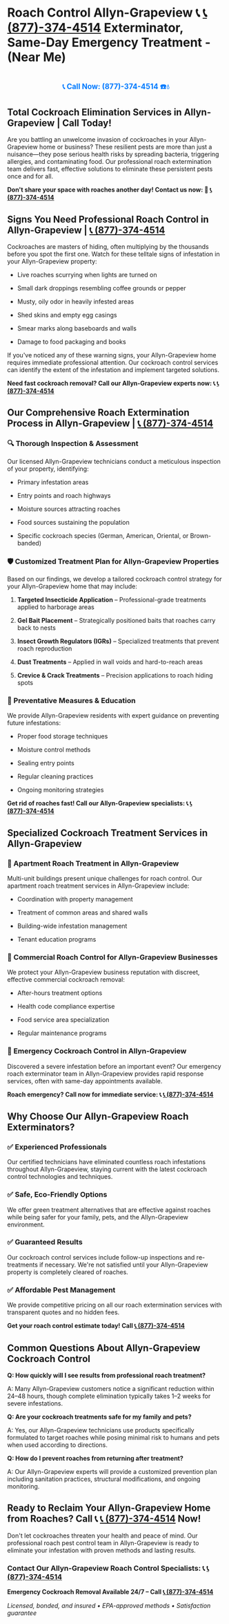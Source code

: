 # Roach Control Allyn-Grapeview 📞 [📞 (877)-374-4514](https://pest-control-4514.netlify.app) Exterminator, Same-Day Emergency Treatment - (Near Me)
# 

<p align="center" style="font-size: 1.2em; font-weight: bold; margin: 20px 0;">
  <a href="https://pest-control-4514.netlify.app" target="_blank" style="color: #007BFF; text-decoration: none;">📞 Call Now: (877)-374-4514 ☎️💧</a>
</p>

## Total Cockroach Elimination Services in Allyn-Grapeview | Call  Today!

Are you battling an unwelcome invasion of cockroaches in your Allyn-Grapeview home or business? These resilient pests are more than just a nuisance—they pose serious health risks by spreading bacteria, triggering allergies, and contaminating food. Our professional roach extermination team delivers fast, effective solutions to eliminate these persistent pests once and for all.

**Don't share your space with roaches another day! Contact us now: 📱 [📞 (877)-374-4514](https://pest-control-4514.netlify.app)**

## Signs You Need Professional Roach Control in Allyn-Grapeview | [📞 (877)-374-4514](https://pest-control-4514.netlify.app)

Cockroaches are masters of hiding, often multiplying by the thousands before you spot the first one. Watch for these telltale signs of infestation in your Allyn-Grapeview property:

- Live roaches scurrying when lights are turned on  

- Small dark droppings resembling coffee grounds or pepper  

- Musty, oily odor in heavily infested areas  

- Shed skins and empty egg casings  

- Smear marks along baseboards and walls  

- Damage to food packaging and books  

If you've noticed any of these warning signs, your Allyn-Grapeview home requires immediate professional attention. Our cockroach control services can identify the extent of the infestation and implement targeted solutions.

**Need fast cockroach removal? Call our Allyn-Grapeview experts now: 📞 [📞 (877)-374-4514](https://pest-control-4514.netlify.app)**

## Our Comprehensive Roach Extermination Process in Allyn-Grapeview | [📞 (877)-374-4514](https://pest-control-4514.netlify.app)

### 🔍 Thorough Inspection & Assessment

Our licensed Allyn-Grapeview technicians conduct a meticulous inspection of your property, identifying:

- Primary infestation areas  

- Entry points and roach highways  

- Moisture sources attracting roaches  

- Food sources sustaining the population  

- Specific cockroach species (German, American, Oriental, or Brown-banded)  

### 🛡️ Customized Treatment Plan for Allyn-Grapeview Properties

Based on our findings, we develop a tailored cockroach control strategy for your Allyn-Grapeview home that may include:

1. **Targeted Insecticide Application** – Professional-grade treatments applied to harborage areas  

2. **Gel Bait Placement** – Strategically positioned baits that roaches carry back to nests  

3. **Insect Growth Regulators (IGRs)** – Specialized treatments that prevent roach reproduction  

4. **Dust Treatments** – Applied in wall voids and hard-to-reach areas  

5. **Crevice & Crack Treatments** – Precision applications to roach hiding spots  

### 🧹 Preventative Measures & Education

We provide Allyn-Grapeview residents with expert guidance on preventing future infestations:

- Proper food storage techniques  

- Moisture control methods  

- Sealing entry points  

- Regular cleaning practices  

- Ongoing monitoring strategies  

**Get rid of roaches fast! Call our Allyn-Grapeview specialists: 📞 [📞 (877)-374-4514](https://pest-control-4514.netlify.app)**

## Specialized Cockroach Treatment Services in Allyn-Grapeview

### 🏢 Apartment Roach Treatment in Allyn-Grapeview

Multi-unit buildings present unique challenges for roach control. Our apartment roach treatment services in Allyn-Grapeview include:

- Coordination with property management  

- Treatment of common areas and shared walls  

- Building-wide infestation management  

- Tenant education programs  

### 🏪 Commercial Roach Control for Allyn-Grapeview Businesses

We protect your Allyn-Grapeview business reputation with discreet, effective commercial cockroach removal:

- After-hours treatment options  

- Health code compliance expertise  

- Food service area specialization  

- Regular maintenance programs  

### 🚨 Emergency Cockroach Control in Allyn-Grapeview

Discovered a severe infestation before an important event? Our emergency roach exterminator team in Allyn-Grapeview provides rapid response services, often with same-day appointments available.

**Roach emergency? Call now for immediate service: 📞 [📞 (877)-374-4514](https://pest-control-4514.netlify.app)**

## Why Choose Our Allyn-Grapeview Roach Exterminators?

### ✅ Experienced Professionals

Our certified technicians have eliminated countless roach infestations throughout Allyn-Grapeview, staying current with the latest cockroach control technologies and techniques.

### ✅ Safe, Eco-Friendly Options

We offer green treatment alternatives that are effective against roaches while being safer for your family, pets, and the Allyn-Grapeview environment.

### ✅ Guaranteed Results

Our cockroach control services include follow-up inspections and re-treatments if necessary. We're not satisfied until your Allyn-Grapeview property is completely cleared of roaches.

### ✅ Affordable Pest Management

We provide competitive pricing on all our roach extermination services with transparent quotes and no hidden fees.

**Get your roach control estimate today! Call [📞 (877)-374-4514](https://pest-control-4514.netlify.app)**

## Common Questions About Allyn-Grapeview Cockroach Control

**Q: How quickly will I see results from professional roach treatment?**  

A: Many Allyn-Grapeview customers notice a significant reduction within 24–48 hours, though complete elimination typically takes 1–2 weeks for severe infestations.

**Q: Are your cockroach treatments safe for my family and pets?**  

A: Yes, our Allyn-Grapeview technicians use products specifically formulated to target roaches while posing minimal risk to humans and pets when used according to directions.

**Q: How do I prevent roaches from returning after treatment?**  

A: Our Allyn-Grapeview experts will provide a customized prevention plan including sanitation practices, structural modifications, and ongoing monitoring.

## Ready to Reclaim Your Allyn-Grapeview Home from Roaches? Call 📞 [📞 (877)-374-4514](https://pest-control-4514.netlify.app) Now!

Don't let cockroaches threaten your health and peace of mind. Our professional roach pest control team in Allyn-Grapeview is ready to eliminate your infestation with proven methods and lasting results.

### Contact Our Allyn-Grapeview Roach Control Specialists: 📞 [📞 (877)-374-4514](https://pest-control-4514.netlify.app)

**Emergency Cockroach Removal Available 24/7 – Call [📞 (877)-374-4514](https://pest-control-4514.netlify.app)**

*Licensed, bonded, and insured • EPA-approved methods • Satisfaction guarantee*
